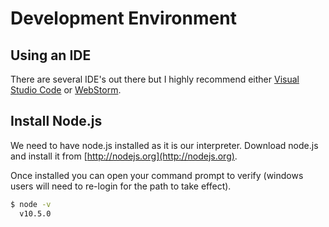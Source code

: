 # Development Environment

## Using an IDE

There are several IDE's out there but I highly recommend either [Visual Studio Code](https://code.visualstudio.com/) or [WebStorm](https://www.jetbrains.com/webstorm).

## Install Node.js

We need to have node.js installed as it is our interpreter. Download node.js and install it from [http://nodejs.org](http://nodejs.org).

Once installed you can open your command prompt to verify \(windows users will need to re-login for the path to take effect\).

```bash
$ node -v
  v10.5.0
```



